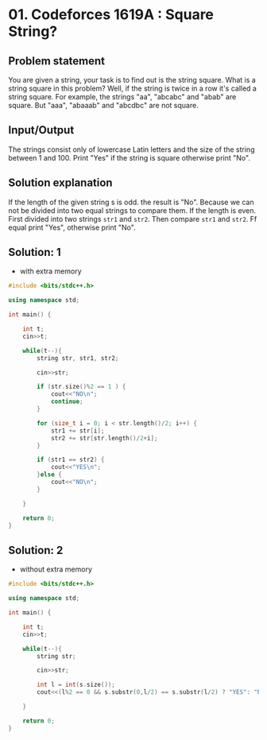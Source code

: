 # 01. Codeforces 1619A : Square String?

Problem statement
---
You are given a string, your task is to find out is the string square. What is a string square in this problem? Well, if the string is twice in a row it's called a string square. For example, the strings "aa", "abcabc" and "abab" are square. But "aaa", "abaaab" and "abcdbc" are not square.

Input/Output
---
The strings consist only of lowercase Latin letters and the size of the string between 1 and 100.
Print "Yes" if the string is square otherwise print "No".

Solution explanation
---
If the length of the given string s is odd. the result is "No". Because we can not be divided into two equal strings to compare them.
If the length is even. First divided into two strings <code>str1</code> and <code>str2</code>. Then compare <code>str1</code> and <code>str2</code>. Ff equal print "Yes", otherwise print "No".

Solution: 1
---
* with extra memory
``` c++
#include <bits/stdc++.h>

using namespace std;

int main() {

    int t;
    cin>>t;

    while(t--){
        string str, str1, str2;

        cin>>str;

        if (str.size()%2 == 1 ) {
            cout<<"NO\n";
            continue;
        }

        for (size_t i = 0; i < str.length()/2; i++) {
            str1 += str[i];
            str2 += str[str.length()/2+i];
        }

        if (str1 == str2) {
            cout<<"YES\n";
        }else {
            cout<<"NO\n";
        }

    }

    return 0;
}

```
Solution: 2
---
* without extra memory
``` c++
#include <bits/stdc++.h>

using namespace std;

int main() {

    int t;
    cin>>t;

    while(t--){
        string str;

        cin>>str;

        int l = int(s.size());
        cout<<(l%2 == 0 && s.substr(0,l/2) == s.substr(l/2) ? "YES": "NO")<<endl;

    }

    return 0;
}

```




